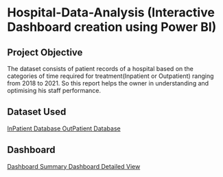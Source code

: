 # Hospital-Data-Analysis (Interactive Dashboard creation using Power BI)
## Project Objective
The dataset consists of patient records of a hospital based on the categories of time required for treatment(Inpatient or Outpatient) ranging from 2018 to 2021. So this report helps the owner in understanding and optimising his staff performance.
## Dataset Used
<a href="https://github.com/sum1tt/power-bi-dashboard/tree/main/Data/Inpatient"> InPatient Database </a>
<a href="https://github.com/sum1tt/power-bi-dashboard/tree/main/Data/Outpatient"> OutPatient Database </a>
## Dashboard
<a href="https://github.com/sum1tt/power-bi-dashboard/blob/main/Dashboard%20main%20page.png"> Dashboard Summary </a>
<a href="https://github.com/sum1tt/power-bi-dashboard/blob/main/Dashboard%20detailed%20view.png"> Dashboard Detailed View </a>
